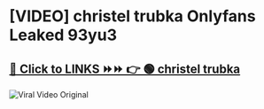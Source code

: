 
 # [VIDEO] christel trubka Onlyfans Leaked 93yu3

## <h2><a href="https://clipsfans.com/christel_trubka&ref=git">🔗 Click to LINKS ⏩⏩ 👉 🟢 christel trubka </a></h2>

<a href="https://clipsfans.com/christel_trubka&ref=git" rel="nofollow" data-target="animated-image.originalLink"><img src="https://i.ibb.co.com/xMMVF88/686577567.gif" alt="Viral Video Original" style="max-width: 100%; display: inline-block;" data-target="animated-image.originalImage"></a>


